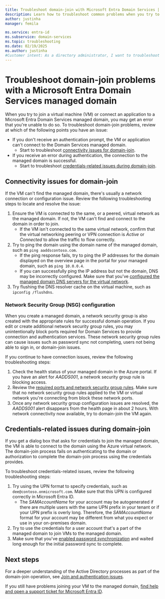 ```yaml
---
title: Troubleshoot domain-join with Microsoft Entra Domain Services | Microsoft Docs
description: Learn how to troubleshoot common problems when you try to domain-join a VM or connect an application to Microsoft Entra Domain Services and you can't connect or authenticate to the managed domain.
author: justinha
manager: femila

ms.service: entra-id
ms.subservice: domain-services
ms.topic: troubleshooting
ms.date: 02/19/2025
ms.author: justinha
#Customer intent: As a directory administrator, I want to troubleshoot why VMs can't join a Microsoft Entra Domain Services managed domain.
---
```


# Troubleshoot domain-join problems with a Microsoft Entra Domain Services managed domain

When you try to join a virtual machine (VM) or connect an application to a Microsoft Entra Domain Services managed domain, you may get an error that you're unable to do so. To troubleshoot domain-join problems, review at which of the following points you have an issue:

* If you don't receive an authentication prompt, the VM or application can't connect to the Domain Services managed domain.
    * Start to troubleshoot [connectivity issues for domain-join](#connectivity-issues-for-domain-join).
* If you receive an error during authentication, the connection to the managed domain is successful.
    * Start to troubleshoot [credentials-related issues during domain-join](#credentials-related-issues-during-domain-join).

## Connectivity issues for domain-join

If the VM can't find the managed domain, there's usually a network connection or configuration issue. Review the following troubleshooting steps to locate and resolve the issue:

1. Ensure the VM is connected to the same, or a peered, virtual network as the managed domain. If not, the VM can't find and connect to the domain in order to join.
    * If the VM isn't connected to the same virtual network, confirm that the virtual networking peering or VPN connection is *Active* or *Connected* to allow the traffic to flow correctly.
1. Try to ping the domain using the domain name of the managed domain, such as `ping aaddscontoso.com`.
    * If the ping response fails, try to ping the IP addresses for the domain displayed on the overview page in the portal for your managed domain, such as `ping 10.0.0.4`.
    * If you can successfully ping the IP address but not the domain, DNS may be incorrectly configured. Make sure that you've [configured the managed domain DNS servers for the virtual network][configure-dns].
1. Try flushing the DNS resolver cache on the virtual machine, such as `ipconfig /flushdns`.

### Network Security Group (NSG) configuration

When you create a managed domain, a network security group is also created with the appropriate rules for successful domain operation. If you edit or create additional network security group rules, you may unintentionally block ports required for Domain Services to provide connection and authentication services. These network security group rules can cause issues such as password sync not completing, users not being able to sign in, or domain-join issues.

If you continue to have connection issues, review the following troubleshooting steps:

1. Check the health status of your managed domain in the Azure portal. If you have an alert for *AADDS001*, a network security group rule is blocking access.
1. Review the [required ports and network security group rules][network-ports]. Make sure that no network security group rules applied to the VM or virtual network you're connecting from block these network ports.
1. Once any network security group configuration issues are resolved, the *AADDS001* alert disappears from the health page in about 2 hours. With network connectivity now available, try to domain-join the VM again.

## Credentials-related issues during domain-join

If you get a dialog box that asks for credentials to join the managed domain, the VM is able to connect to the domain using the Azure virtual network. The domain-join process fails on authenticating to the domain or authorization to complete the domain-join process using the credentials provides.

To troubleshoot credentials-related issues, review the following troubleshooting steps:

1. Try using the UPN format to specify credentials, such as `dee@contoso.onmicrosoft.com`. Make sure that this UPN is configured correctly in Microsoft Entra ID.
    * The *SAMAccountName* for your account may be autogenerated if there are multiple users with the same UPN prefix in your tenant or if your UPN prefix is overly long. Therefore, the *SAMAccountName* format for your account may be different from what you expect or use in your on-premises domain.
1. Try to use the credentials for a user account that's a part of the managed domain to join VMs to the managed domain.
1. Make sure that you've [enabled password synchronization][enable-password-sync] and waited long enough for the initial password sync to complete.

## Next steps

For a deeper understanding of the Active Directory processes as part of the domain-join operation, see [Join and authentication issues][join-authentication-issues].

If you still have problems joining your VM to the managed domain, [find help and open a support ticket for Microsoft Entra ID][azure-ad-support].

<!-- INTERNAL LINKS -->
[enable-password-sync]: tutorial-create-instance.md#enable-user-accounts-for-azure-ad-ds
[network-ports]: network-considerations.md#network-security-groups-and-required-ports
[azure-ad-support]: /azure/active-directory/fundamentals/how-to-get-support
[configure-dns]: tutorial-create-instance.md#update-dns-settings-for-the-azure-virtual-network

<!-- EXTERNAL LINKS -->
[join-authentication-issues]: /previous-versions/windows/it-pro/windows-2000-server/cc961817(v=technet.10)
